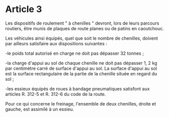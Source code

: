 # Article 3

Les dispositifs de roulement " à chenilles " devront, lors de leurs parcours routiers, être munis de plaques de route planes ou de patins en caoutchouc.

Les véhicules ainsi équipés, quel que soit le nombre de chenilles, doivent par ailleurs satisfaire aux dispositions suivantes :

-le poids total autorisé en charge ne doit pas dépasser 32 tonnes ;

-la charge d'appui au sol de chaque chenille ne doit pas dépasser 1, 2 kg par centimètre carré de surface d'appui au sol. La surface d'appui au sol est la surface rectangulaire de la partie de la chenille située en regard du sol ;

-les essieux équipés de roues à bandage pneumatiques satisfont aux articles R. 312-5 et R. 312-6 du code de la route.

Pour ce qui concerne le freinage, l'ensemble de deux chenilles, droite et gauche, est assimilé à un essieu.
